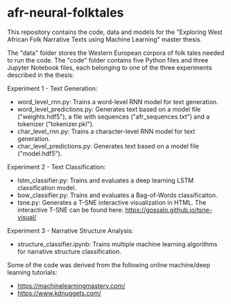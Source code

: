 # afr-neural-folktales
This repository contains the code, data and models for the "Exploring West African Folk Narrative Texts using Machine Learning" master thesis.

The "data" folder stores the Western European corpora of folk tales needed to run the code.
The "code" folder contains five Python files and three Jupyter Notebook files, each belonging to one of the three experiments described in the thesis:

Experiment 1 - Text Generation:
- word_level_rnn.py: Trains a word-level RNN model for text generation.
- word_level_predictions.py: Generates text based on a model file ("weights.hdf5"), a file with sequences ("afr_sequences.txt") and a tokenizer ("tokenizer.pkl").
- char_level_rnn.py: Trains a character-level RNN model for text generation.
- char_level_predictions.py: Generates text based on a model file ("model.hdf5").

Experiment 2 - Text Classification:
- lstm_classifier.py: Trains and evaluates a deep learning LSTM classification model.
- bow_classifier.py: Trains and evaluates a Bag-of-Words classificaiton.
- tsne.py: Generates a T-SNE interactive visualization in HTML.
The interactive T-SNE can be found here: https://gossalo.github.io/tsne-visual/

Experiment 3 - Narrative Structure Analysis:
- structure_classifier.ipynb: Trains multiple machine learning algorithms for narrative structure classification.


Some of the code was derived from the following online machine/deep learning tutorials:

- https://machinelearningmastery.com/
- https://www.kdnuggets.com/
